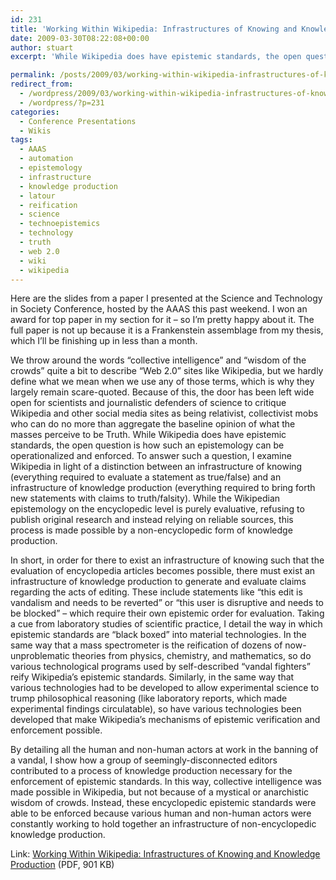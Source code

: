 ```yaml
---
id: 231
title: 'Working Within Wikipedia: Infrastructures of Knowing and Knowledge Production'
date: 2009-03-30T08:22:08+00:00
author: stuart
excerpt: 'While Wikipedia does have epistemic standards, the open question is how such an epistemology can be operationalized and enforced. '

permalink: /posts/2009/03/working-within-wikipedia-infrastructures-of-knowing-and-knowledge-production// 
redirect_from:
  - /wordpress/2009/03/working-within-wikipedia-infrastructures-of-knowing-and-knowledge-production/
  - /wordpress/?p=231
categories:
  - Conference Presentations
  - Wikis
tags:
  - AAAS
  - automation
  - epistemology
  - infrastructure
  - knowledge production
  - latour
  - reification
  - science
  - technoepistemics
  - technology
  - truth
  - web 2.0
  - wiki
  - wikipedia
---
```

Here are the slides from a paper I presented at the Science and Technology in Society Conference, hosted by the AAAS this past weekend. I won an award for top paper in my section for it &#8211; so I&#8217;m pretty happy about it. The full paper is not up because it is a Frankenstein assemblage from my thesis, which I&#8217;ll be finishing up in less than a month.

<!--more-->

We throw around the words &#8220;collective intelligence&#8221; and &#8220;wisdom of the crowds&#8221; quite a bit to describe &#8220;Web 2.0&#8221; sites like Wikipedia, but we hardly define what we mean when we use any of those terms, which is why they largely remain scare-quoted. Because of this, the door has been left wide open for scientists and journalistic defenders of science to critique Wikipedia and other social media sites as being relativist, collectivist mobs who can do no more than aggregate the baseline opinion of what the masses perceive to be Truth. While Wikipedia does have epistemic standards, the open question is how such an epistemology can be operationalized and enforced. To answer such a question, I examine Wikipedia in light of a distinction between an infrastructure of knowing (everything required to evaluate a statement as true/false) and an infrastructure of knowledge production (everything required to bring forth new statements with claims to truth/falsity). While the Wikipedian epistemology on the encyclopedic level is purely evaluative, refusing to publish original research and instead relying on reliable sources, this process is made possible by a non-encyclopedic form of knowledge production.

In short, in order for there to exist an infrastructure of knowing such that the evaluation of encyclopedia articles becomes possible, there must exist an infrastructure of knowledge production to generate and evaluate claims regarding the acts of editing. These include statements like &#8220;this edit is vandalism and needs to be reverted&#8221; or &#8220;this user is disruptive and needs to be blocked&#8221; &#8211; which require their own epistemic order for evaluation. Taking a cue from laboratory studies of scientific practice, I detail the way in which epistemic standards are &#8220;black boxed&#8221; into material technologies. In the same way that a mass spectrometer is the reification of dozens of now-unproblematic theories from physics, chemistry, and mathematics, so do various technological programs used by self-described &#8220;vandal fighters&#8221; reify Wikipedia&#8217;s epistemic standards. Similarly, in the same way that various technologies had to be developed to allow experimental science to trump philosophical reasoning (like laboratory reports, which made experimental findings circulatable), so have various technologies been developed that make Wikipedia&#8217;s mechanisms of epistemic verification and enforcement possible.

By detailing all the human and non-human actors at work in the banning of a vandal, I show how a group of seemingly-disconnected editors contributed to a process of knowledge production necessary for the enforcement of epistemic standards. In this way, collective intelligence was made possible in Wikipedia, but not because of a mystical or anarchistic wisdom of crowds. Instead, these encyclopedic epistemic standards were able to be enforced because various human and non-human actors were constantly working to hold together an infrastructure of non-encyclopedic knowledge production.

Link: [Working Within Wikipedia: Infrastructures of Knowing and Knowledge Production](http://www.stuartgeiger.com/geiger-infrastructure-wikipedia-aaas.pdf "Working Within Wikipedia") (PDF, 901 KB)